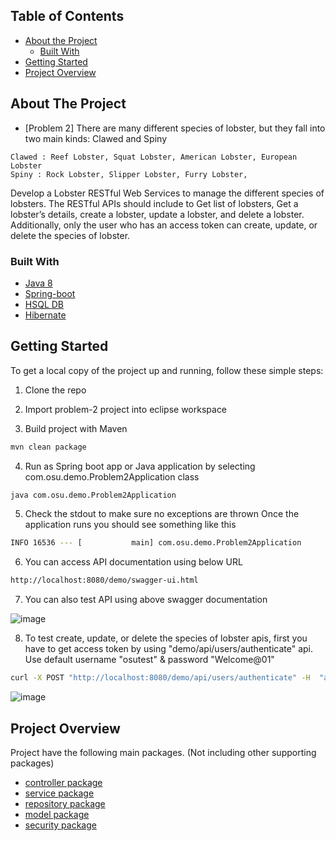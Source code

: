 <!-- TABLE OF CONTENTS -->
## Table of Contents

* [About the Project](#about-the-project)
  * [Built With](#built-with)
* [Getting Started](#getting-started)
* [Project Overview](#project-overview)

<!-- ABOUT THE PROJECT -->
## About The Project

 * [Problem 2]
 There are many different species of lobster, but they fall into two main kinds: Clawed and Spiny
 
```Data of lobsters
Clawed : Reef Lobster, Squat Lobster, American Lobster, European Lobster
Spiny : Rock Lobster, Slipper Lobster, Furry Lobster, 
```

Develop a Lobster RESTful Web Services to manage the different species of lobsters. The RESTful APIs should include to Get list of lobsters, Get a lobster’s details, create a lobster, update a lobster, and delete a lobster. 
Additionally, only the user who has an access token can create, update, or delete the species of lobster.

### Built With

* [Java 8](https://www.oracle.com/java/technologies/javase/javase-jdk8-downloads.html)
* [Spring-boot](https://spring.io/projects/spring-boot)
* [HSQL DB](http://hsqldb.org/)
* [Hibernate](https://hibernate.org/)


<!-- GETTING STARTED -->
## Getting Started

To get a local copy of the project up and running, follow these simple steps:

1. Clone the repo
2. Import problem-2 project into eclipse workspace

3. Build project with Maven

```sh
mvn clean package
```

4. Run as Spring boot app or Java application by selecting com.osu.demo.Problem2Application class

```sh
java com.osu.demo.Problem2Application
```
5. Check the stdout to make sure no exceptions are thrown
Once the application runs you should see something like this

```sh
INFO 16536 --- [           main] com.osu.demo.Problem2Application         : Started Problem2Application in 2.992 seconds (JVM running for 3.449)
```
6. You can access API documentation using below URL

```sh
http://localhost:8080/demo/swagger-ui.html
```

7. You can also test API using above swagger documentation

![image](https://user-images.githubusercontent.com/70823695/92442485-fb724f00-f17d-11ea-9e38-96d214dad910.png)

8. To test create, update, or delete the species of lobster apis, first you have to get access token by using "demo/api/users/authenticate" api.
   Use default username "osutest" & password "Welcome@01"
```sh
curl -X POST "http://localhost:8080/demo/api/users/authenticate" -H  "accept: application/json" -H  "Content-Type: application/json" -d "{\"username\":\"osutest\",\"password\":\"Welcome@01\"}"
```

![image](https://user-images.githubusercontent.com/70823695/92444280-a1bf5400-f180-11ea-9104-9e48dd1f8b71.png)



<!-- Project Overview -->
## Project Overview

Project have the following main packages. (Not including other supporting packages)

- [controller package](https://github.com/avinod25/OSU/tree/master/problem-2/src/main/java/com/osu/demo/controller)
- [service package](https://github.com/avinod25/OSU/tree/master/problem-2/src/main/java/com/osu/demo/service)
- [repository package](https://github.com/avinod25/OSU/tree/master/problem-2/src/main/java/com/osu/demo/repository)
- [model package](https://github.com/avinod25/OSU/tree/master/problem-2/src/main/java/com/osu/demo/model)
- [security package](https://github.com/avinod25/OSU/tree/master/problem-2/src/main/java/com/osu/demo/security)
